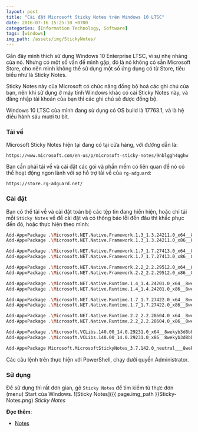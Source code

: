 ```yaml
---
layout: post
title: "Cài đặt Microsoft Sticky Notes trên Windows 10 LTSC"
date: 2016-07-16 15:25:10 +0700
categories: [Information Technology, Software]
tags: [windows]
img_path: /assets/img/StickyNotes/
---
```


Gần đây mình thích sử dụng Windows 10 Enterprise LTSC, vì sự nhẹ nhàng của nó.
Nhưng có một số vấn đề mình gặp, đó là nó không có sẵn Microsoft Store, cho nên mình không thể sử dụng một số ứng dụng có từ Store, tiêu biểu như là Sticky Notes.

Sticky Notes này của Microsoft có chức năng đồng bộ hoá các ghi chú của bạn, nên khi sử dụng ở máy tính Windows khác có cài Sticky Notes này, và đăng nhập tài khoản của bạn thì các ghi chú sẽ được đồng bộ.

Windows 10 LTSC của mình đang sử dụng có OS build là 17763.1, và là hệ điều hành sáu mươi tư bít.

### Tải về
Microsoft Sticky Notes hiện tại đang có tại cửa hàng, với đường dẫn là:
```url
https://www.microsoft.com/en-us/p/microsoft-sticky-notes/9nblggh4qghw
```
Bạn cần phải tải về và cài đặt các gói và phần mềm có liên quan để nó có thể hoạt động ngon lành với sợ hỗ trợ tải về của `rg-adguard`:
```url
https://store.rg-adguard.net/
```

### Cài đặt
Bạn có thể tải về và cài đặt toàn bộ các tệp tin đang hiển hiện, hoặc chỉ tải mỗi `Sticky Notes` về để cài đặt và có thông báo lỗi đến đâu thì khắc phục đến đó, hoặc thực hiện theo mình: 
```bash
Add-AppxPackage .\Microsoft.NET.Native.Framework.1.3_1.3.24211.0_x64__8wekyb3d8bbwe.Appx
Add-AppxPackage .\Microsoft.NET.Native.Framework.1.3_1.3.24211.0_x86__8wekyb3d8bbwe.Appx

Add-AppxPackage .\Microsoft.NET.Native.Framework.1.7_1.7.27413.0_x64__8wekyb3d8bbwe.Appx
Add-AppxPackage .\Microsoft.NET.Native.Framework.1.7_1.7.27413.0_x86__8wekyb3d8bbwe.Appx

Add-AppxPackage .\Microsoft.NET.Native.Framework.2.2_2.2.29512.0_x64__8wekyb3d8bbwe.Appx
Add-AppxPackage .\Microsoft.NET.Native.Framework.2.2_2.2.29512.0_x86__8wekyb3d8bbwe.Appx

Add-AppxPackage .\Microsoft.NET.Native.Runtime.1.4_1.4.24201.0_x64__8wekyb3d8bbwe.Appx
Add-AppxPackage .\Microsoft.NET.Native.Runtime.1.4_1.4.24201.0_x86__8wekyb3d8bbwe.Appx

Add-AppxPackage .\Microsoft.NET.Native.Runtime.1.7_1.7.27422.0_x64__8wekyb3d8bbwe.Appx
Add-AppxPackage .\Microsoft.NET.Native.Runtime.1.7_1.7.27422.0_x86__8wekyb3d8bbwe.Appx

Add-AppxPackage .\Microsoft.NET.Native.Runtime.2.2_2.2.28604.0_x64__8wekyb3d8bbwe.Appx
Add-AppxPackage .\Microsoft.NET.Native.Runtime.2.2_2.2.28604.0_x86__8wekyb3d8bbwe.Appx

Add-AppxPackage .\Microsoft.VCLibs.140.00_14.0.29231.0_x64__8wekyb3d8bbwe.Appx
Add-AppxPackage .\Microsoft.VCLibs.140.00_14.0.29231.0_x86__8wekyb3d8bbwe.Appx

Add-AppxPackage Microsoft.MicrosoftStickyNotes_3.7.142.0_neutral___8wekyb3d8bbwe.AppxBundle
```
Các câu lệnh trên thực hiện với PowerShell, chạy dưới quyền Administrator.

### Sử dụng
Để sử dụng thì rất đơn gian, gõ `Sticky Notes` để tìm kiếm từ thực đơn (menu) Start của Windows.
![Sticky Notes]({{ page.img_path }}Sticky-Notes.png)
_Sticky Notes_

**Đọc thêm**:
- [Notes](https://outlook.office.com/mail/notes)
